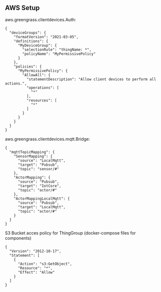 


## AWS Setup

aws.greengrass.clientdevices.Auth:
```
{
  "deviceGroups": {
    "formatVersion": "2021-03-05",
    "definitions": {
      "MyDeviceGroup": {
        "selectionRule": "thingName: *",
        "policyName": "MyPermissivePolicy"
      }
    },
    "policies": {
      "MyPermissivePolicy": {
        "AllowAll": {
          "statementDescription": "Allow client devices to perform all actions.",
          "operations": [
            "*"
          ],
          "resources": [
            "*"
          ]
        }
      }
    }
  }
}
```

aws.greengrass.clientdevices.mqtt.Bridge:
```
{
  "mqttTopicMapping": {
    "SensorMapping": {
      "source": "LocalMqtt",
      "target": "Pubsub",
      "topic": "sensor/#"
    },
    "ActorMapping": {
      "source": "Pubsub",
      "target": "IotCore",
      "topic": "actor/#"
    },
    "ActorMappingLocalMqtt": {
      "source": "Pubsub",
      "target": "LocalMqtt",
      "topic": "actor/#"
    }
  }
}
```

S3 Bucket acces policy for ThingGroup (docker-compose files for components)
```
{
  "Version": "2012-10-17",
  "Statement": [
    {
      "Action": "s3:GetObject",
      "Resource": "*",
      "Effect": "Allow"
    }
  ]
}
```
